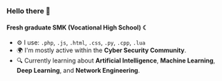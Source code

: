 ### Hello there 👋

#### Fresh graduate SMK (Vocational High School) ☾

- ⚙️ I use: `.php`, `.js`, `.html`, `.css`, `.py`, `.cpp`, `.lua`
- 🌍 I'm mostly active within the **Cyber Security Community**.
- 🔍 Currently learning about **Artificial Intelligence**, **Machine Learning**, **Deep Learning**, and **Network Engineering**.
